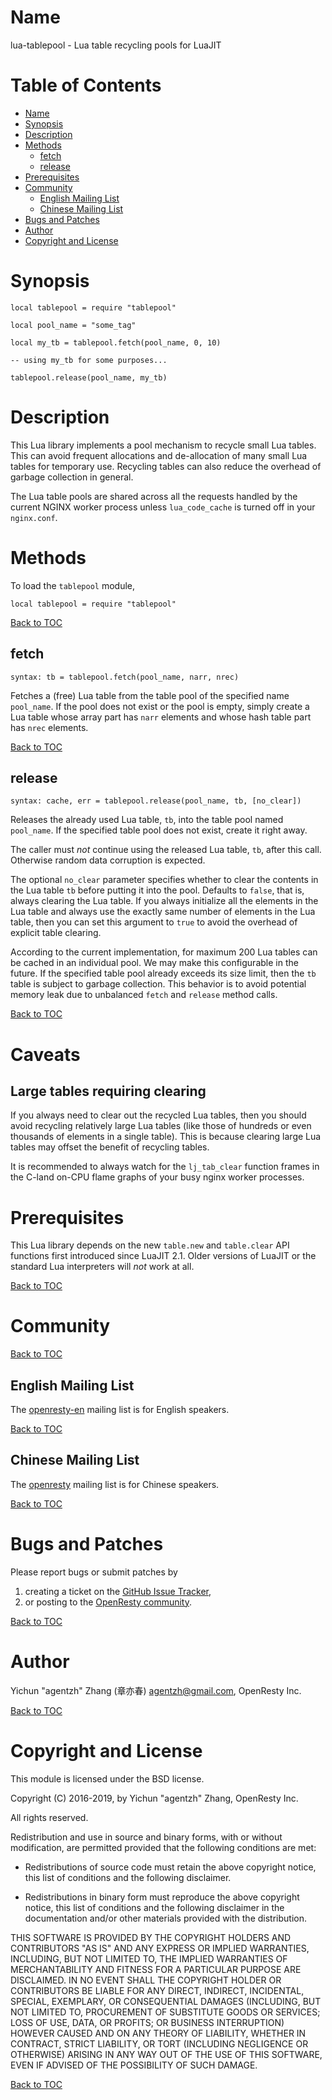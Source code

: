 Name
====

lua-tablepool - Lua table recycling pools for LuaJIT

Table of Contents
=================

* [Name](#name)
* [Synopsis](#synopsis)
* [Description](#description)
* [Methods](#methods)
    * [fetch](#fetch)
    * [release](#release)
* [Prerequisites](#prerequisites)
* [Community](#community)
    * [English Mailing List](#english-mailing-list)
    * [Chinese Mailing List](#chinese-mailing-list)
* [Bugs and Patches](#bugs-and-patches)
* [Author](#author)
* [Copyright and License](#copyright-and-license)

Synopsis
========

```nginx
local tablepool = require "tablepool"

local pool_name = "some_tag"

local my_tb = tablepool.fetch(pool_name, 0, 10)

-- using my_tb for some purposes...

tablepool.release(pool_name, my_tb)
```

Description
===========

This Lua library implements a pool mechanism to recycle small Lua tables. This can
avoid frequent allocations and de-allocation of many small Lua tables for temporary use.
Recycling tables can also reduce the overhead of garbage collection in general.

The Lua table pools are shared across all the requests handled by the current NGINX
worker process unless `lua_code_cache` is turned off in your `nginx.conf`.

Methods
=======

To load the `tablepool` module,

```
local tablepool = require "tablepool"
```

[Back to TOC](#table-of-contents)

fetch
-----
`syntax: tb = tablepool.fetch(pool_name, narr, nrec)`

Fetches a (free) Lua table from the table pool of the specified name `pool_name`.
If the pool
does not exist or the pool is empty, simply create a Lua table whose array part has
`narr` elements and whose hash table part has `nrec` elements.

[Back to TOC](#table-of-contents)

release
-------
`syntax: cache, err = tablepool.release(pool_name, tb, [no_clear])`

Releases the already used Lua table, `tb`, into the table pool named `pool_name`. If the specified
table pool does not exist, create it right away.

The caller must *not* continue using the released Lua table, `tb`, after this call. Otherwise
random data corruption is expected.

The optional `no_clear` parameter specifies whether to clear the contents in the Lua table
`tb` before putting it into the pool. Defaults to `false`, that is, always clearing the Lua table.
If you always initialize all the elements in the Lua table and always use the exactly same number of elements in the Lua table, then you can set this argument to `true` to
avoid the overhead of explicit table clearing.

According to the current implementation, for maximum 200 Lua tables can be cached in
an individual pool. We may make this configurable in the future. If the specified table
pool already exceeds its size limit, then the `tb` table is subject to garbage collection. This behavior is to avoid potential memory leak due to unbalanced `fetch` and `release` method calls.

[Back to TOC](#table-of-contents)

Caveats
=======

Large tables requiring clearing
-------------------------------

If you always need to clear out the recycled Lua tables, then you should avoid recycling
relatively large Lua tables (like those of hundreds or even thousands of elements in a single table).
This is because clearing large Lua tables may offset the benefit of recycling tables.

It is recommended to always watch for the `lj_tab_clear` function frames in the C-land on-CPU
flame graphs of your busy nginx worker processes.

Prerequisites
=============

This Lua library depends on the new `table.new` and `table.clear` API functions first introduced since LuaJIT 2.1.
Older versions of LuaJIT or the standard Lua interpreters will *not* work at all.

[Back to TOC](#table-of-contents)

Community
=========

[Back to TOC](#table-of-contents)

English Mailing List
--------------------

The [openresty-en](https://groups.google.com/group/openresty-en) mailing list is for English speakers.

[Back to TOC](#table-of-contents)

Chinese Mailing List
--------------------

The [openresty](https://groups.google.com/group/openresty) mailing list is for Chinese speakers.

[Back to TOC](#table-of-contents)

Bugs and Patches
================

Please report bugs or submit patches by

1. creating a ticket on the [GitHub Issue Tracker](https://github.com/openresty/lua-resty-lrucache/issues),
1. or posting to the [OpenResty community](#community).

[Back to TOC](#table-of-contents)

Author
======

Yichun "agentzh" Zhang (章亦春) <agentzh@gmail.com>, OpenResty Inc.

[Back to TOC](#table-of-contents)

Copyright and License
=====================

This module is licensed under the BSD license.

Copyright (C) 2016-2019, by Yichun "agentzh" Zhang, OpenResty Inc.

All rights reserved.

Redistribution and use in source and binary forms, with or without modification, are permitted provided that the following conditions are met:

* Redistributions of source code must retain the above copyright notice, this list of conditions and the following disclaimer.

* Redistributions in binary form must reproduce the above copyright notice, this list of conditions and the following disclaimer in the documentation and/or other materials provided with the distribution.

THIS SOFTWARE IS PROVIDED BY THE COPYRIGHT HOLDERS AND CONTRIBUTORS "AS IS" AND ANY EXPRESS OR IMPLIED WARRANTIES, INCLUDING, BUT NOT LIMITED TO, THE IMPLIED WARRANTIES OF MERCHANTABILITY AND FITNESS FOR A PARTICULAR PURPOSE ARE DISCLAIMED. IN NO EVENT SHALL THE COPYRIGHT HOLDER OR CONTRIBUTORS BE LIABLE FOR ANY DIRECT, INDIRECT, INCIDENTAL, SPECIAL, EXEMPLARY, OR CONSEQUENTIAL DAMAGES (INCLUDING, BUT NOT LIMITED TO, PROCUREMENT OF SUBSTITUTE GOODS OR SERVICES; LOSS OF USE, DATA, OR PROFITS; OR BUSINESS INTERRUPTION) HOWEVER CAUSED AND ON ANY THEORY OF LIABILITY, WHETHER IN CONTRACT, STRICT LIABILITY, OR TORT (INCLUDING NEGLIGENCE OR OTHERWISE) ARISING IN ANY WAY OUT OF THE USE OF THIS SOFTWARE, EVEN IF ADVISED OF THE POSSIBILITY OF SUCH DAMAGE.

[Back to TOC](#table-of-contents)
